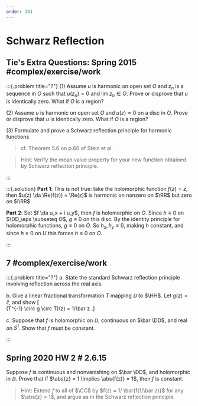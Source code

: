 ```yaml
---
order: 301
---
```


# Schwarz Reflection

## Tie's Extra Questions: Spring 2015 #complex/exercise/work

:::{.problem title="?"}
(1) Assume $u$ is harmonic on open set $O$ and $z_n$ is a sequence
in $O$ such that $u(z_n) = 0$ and $\lim z_n \in O$. Prove or
disprove that $u$ is identically zero. What if $O$ is a region?

(2) Assume $u$ is harmonic on open set $O$ and $u(z) = 0$ on a
disc in $O$. Prove or disprove that $u$ is identically zero. What if
$O$ is a region?

(3) Formulate and prove a Schwarz reflection principle for
harmonic functions

> cf. Theorem 5.6 on p.60 of Stein et al.

> Hint: Verify the mean value property for your new function obtained by
Schwarz reflection principle.

:::


:::{.solution}
**Part 1**:
This is not true: take the holomorphic function $f(z) = z$, then $u(z) \da \Re(f(z)) = \Re(z)$ is harmonic on nonzero on $\RR$ but zero on $i\RR$.

**Part 2**:
Set $f \da u_x + i u_y$, then $f$ is holomorphic on $O$.
Since $h\equiv 0$ on $\DD_\eps \subseteq O$, $g\equiv 0$ on this disc.
By the identity principle for holomorphic functions, $g\equiv 0$ on $O$.
So $h_x, h_y \equiv 0$, making $h$ constant, and since $h\equiv 0$ on $U$ this forces $h\equiv 0$ on $O$.

:::


## 7 #complex/exercise/work

:::{.problem title="?"}
a. 
State the standard Schwarz reflection principle involving reflection across the real axis.

b. 
Give a linear fractional transformation $T$ mapping $\DD$ to $\HH$.
Let $g(z) = \bar z$, and show
\[  
(T^{-1} \circ g \circ T)(z) = 1/\bar z
.\]

c.
Suppose that $f$ is holomorphic on $\DD$, continuous on $\bar \DD$, and real on $S^1$.
Show that $f$ must be constant.

:::


## Spring 2020 HW 2 #  2.6.15

Suppose $f$ is continuous and nonvanishing on $\bar \DD$, and holomorphic in $\DD$.
Prove that if $\abs{z} = 1 \implies \abs{f(z)} = 1$, then $f$ is constant.

> Hint: Extend $f$ to all of $\CC$ by $f(z) = 1/ \bar{f(1/\bar z)}$ for any $\abs{z} > 1$, and argue as in the Schwarz reflection principle.

